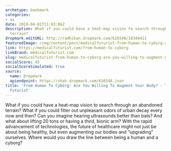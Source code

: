 ```yaml
---
archetype: bookmark
categories:
- ai
date: 2019-04-01T11:03:06Z
description: What if you could have a heat-map vision to search through an abandoned
  terrain?
dropmark.editURL: http://radhikan.dropmark.com/616548/18348411
featuredImage: /img/content/post/medicalfuturist-from-human-to-cyborg-are-you-willing-to-augment-your-body-the-medical-futurist.jpg
link: https://medicalfuturist.com/from-human-to-cyborg
linkBrand: medicalfuturist.com
slug: medicalfuturist-from-human-to-cyborg-are-you-willing-to-augment-your-body-the-medical-futurist
socialScore: 45
socialScoreSimulated: true
source:
  name: Dropmark
  apiendpoint: https://shah.dropmark.com/616548.json
title: 'From Human To Cyborg: Are You Willing To Augment Your Body? - The Medical
  Futurist'
---
```

What if you could have a heat-map vision to search through an abandoned terrain? What if you could filter out unpleasant odors of urban decay every now and then? Can you imagine hearing ultrasounds better than bats? And what about lifting 20 tons or having a third, bionic arm? With the rapid advancement of technologies, the future of healthcare might not just be about being healthy, but even augmenting our bodies and “upgrading” ourselves. Where would you draw the line between being a human and a cyborg?

